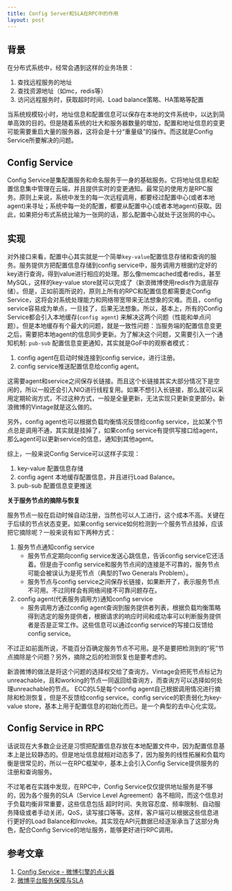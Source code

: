 ```yaml
---
title: Config Server和SLA在RPC中的作用
layout: post
---
```



## 背景

在分布式系统中，经常会遇到这样的业务场景：

1. 查找远程服务的地址
2. 查找资源地址（如mc，redis等）
3. 访问远程服务时，获取超时时间、Load balance策略、HA策略等配置

当系统规模较小时，地址信息和配置信息可以保存在本地的文件系统中，以达到简单高效的目的。但是随着系统的壮大和服务器数量的增加，配置和地址信息的变更可能需要重启大量的服务器，这将会是十分“重量级”的操作。而这就是Config Service所要解决的问题。


## Config Service

Config Service是集配置服务和命名服务于一身的基础服务。它将地址信息和配置信息集中管理在云端，并且提供实时的变更通知。最常见的使用方是RPC服务。原则上来说，系统中发生的每一次远程调用，都要经过配置中心(或者本地agent)来寻址；系统中每一处的配置，都要从配置中心(或者本地agent)获取。因此，如果把分布式系统比喻为一张网的话，那么配置中心就处于这张网的中心。


## 实现

对外接口来看，配置中心其实就是一个简单`key-value`配置信息存储和查询的服务。服务提供方把配置信息存储到config service中，服务调用方根据约定好的key进行查询，得到value进行相应的处理。那么像memcached或者redis，甚至MySQL，这样的key-value store就可以完成了（新浪微博使用redis作为底层存储）。但是，正如前面所说的，原则上所有的RPC和配置信息都需要走Config Service，这将会对系统处理能力和网络带宽带来无法想象的灾难。而且，config service容易成为单点，一旦挂了，后果无法想象。所以，基本上，所有的Config Service都会引入本地缓存(`config agent`) 来解决这两个问题（性能和单点问题）。但是本地缓存有个最大的问题，就是一致性问题：当服务端的配置信息变更之后，需要把本地agent的信息同步更新。为了解决这个问题，又需要引入一个通知机制: `pub-sub` 配置信息变更通知，其实就是GoF中的观察者模式：

1. config agent在启动时候连接到config service，进行注册。
2. config service推送配置信息给config agent。

这需要agent和service之间保存长链接。而且这个长链接其实大部分情况下是空闲的，所以一般还会引入NIO进行线程复用。如果不想引入长链接，那么就可以采用定期轮询方式，不过这种方式，一般是全量更新，无法实现只更新变更部分。新浪微博的Vintage就是这么做的。

另外，config agent也可以根据负载均衡情况反馈给config service，比如某个节点总是调用不通，其实就是挂掉了，如果config service有提供写接口给agent，那么agent可以更新service的信息，通知到其他agent。

综上，一般来说Config Service可以这样子实现：

1. key-value 配置信息存储
2. config agent 本地缓存配置信息，并且进行Load Balance。
3. pub-sub 配置信息变更推送


**关于服务节点的摘除与恢复**

服务节点一般在启动时候自动注册，当然也可以人工进行，这个成本不高。关键在于后续的节点状态变更。如果config service如何检测到一个服务节点挂掉，应该把它摘除呢？一般来说有如下两种方式：

1. 服务节点通知config service
	* 服务节点定期向config service发送心跳信息，告诉config service它还活着。但是由于config service和服务节点间的连接是不可靠的，服务节点可能会被误认为是死节点（典型的Two Generals Problem）。
	* 服务节点与config service之间保存长链接，如果断开了，表示服务节点不可用。不过同样会有网络间接不可靠问题存在。
2. config agent(代表服务调用方)通知config service
	* 服务调用方通过config agent查询到服务提供者列表，根据负载均衡策略得到选定的服务提供者，根据请求的响应时间和成功率可以判断服务提供者是否是正常工作。这些信息可以通过config service的写接口反馈给config service。

不过正如前面所说，不能百分百确定服务节点不可用。是不是要把检测到的“死”节点摘除是个问题？另外，摘除之后的检测恢复也是要考虑的。

新浪微博的做法是将这个问题的选择权交给了查询方。Vintage会把死节点标记为unreachable，且和working的节点一同返回给查询方，而查询方可以选择如何处理unreachable的节点。
ECC的L5是每个config agent自己根据调用情况进行摘除和检测恢复，但是不反馈给config service。config service的职责弱化为key-value store，基本上用于配置信息的初始化而已。是一个典型的去中心化实现。


## Config Service in RPC

话说现在大多数企业还是习惯把配置信息存放在本地配置文件中，因为配置信息基本上是比较静态的。但是地址信息就相对动态多了，因为服务的线性拓展和负载均衡是很常见的，所以一在RPC框架中，基本上会引入Config Service提供服务的注册和查询服务。

不过笔者在实践中发现，在RPC中，Config Service仅仅提供地址服务是不够的，因为各个服务的SLA（Service Level Agreement）各不相同，而这个信息对于负载均衡非常重要，这些信息包括 超时时间、失败容忍度、频率限制、自动服务降级或者手动关闭，QoS，读写接口等等。这样，客户端可以根据这些信息进行更好的Load Balance和Invoke。其实现在API元数据已经逐渐承当了这部分角色，配合Config Service的地址服务，能够更好进行RPC调用。

## 参考文章

1. [Config Service - 微博引擎的点火器](http://c.blog.sina.com.cn/profile.php?blogid=a466bf9189000to5)
2. [微博平台服务保障与SLA](http://c.blog.sina.com.cn/profile.php?blogid=a466bf9189000tw2)



